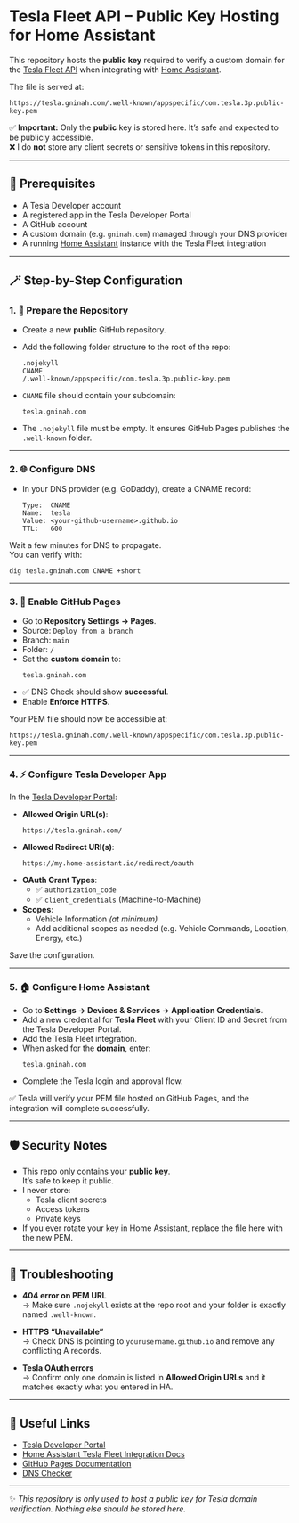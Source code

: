 # Tesla Fleet API – Public Key Hosting for Home Assistant

This repository hosts the **public key** required to verify a custom domain for the [Tesla Fleet API](https://developer.tesla.com/) when integrating with [Home Assistant](https://www.home-assistant.io/).

The file is served at:

```
https://tesla.gninah.com/.well-known/appspecific/com.tesla.3p.public-key.pem
```

✅ **Important:** Only the **public** key is stored here. It’s safe and expected to be publicly accessible.  
❌ I do **not** store any client secrets or sensitive tokens in this repository.

---

## 🧰 Prerequisites

- A Tesla Developer account
- A registered app in the Tesla Developer Portal
- A GitHub account
- A custom domain (e.g. `gninah.com`) managed through your DNS provider
- A running [Home Assistant](https://www.home-assistant.io/) instance with the Tesla Fleet integration

---

## 🪄 Step-by-Step Configuration

### 1. 📁 Prepare the Repository

- Create a new **public** GitHub repository.  
- Add the following folder structure to the root of the repo:
  ```
  .nojekyll
  CNAME
  /.well-known/appspecific/com.tesla.3p.public-key.pem
  ```

- `CNAME` file should contain your subdomain:
  ```
  tesla.gninah.com
  ```

- The `.nojekyll` file must be empty. It ensures GitHub Pages publishes the `.well-known` folder.

---

### 2. 🌐 Configure DNS

- In your DNS provider (e.g. GoDaddy), create a CNAME record:
  ```
  Type:  CNAME
  Name:  tesla
  Value: <your-github-username>.github.io
  TTL:   600
  ```

Wait a few minutes for DNS to propagate.  
You can verify with:
```
dig tesla.gninah.com CNAME +short
```

---

### 3. 🚀 Enable GitHub Pages

- Go to **Repository Settings → Pages**.
- Source: `Deploy from a branch`
- Branch: `main`
- Folder: `/`
- Set the **custom domain** to:
  ```
  tesla.gninah.com
  ```
- ✅ DNS Check should show **successful**.
- Enable **Enforce HTTPS**.

Your PEM file should now be accessible at:
```
https://tesla.gninah.com/.well-known/appspecific/com.tesla.3p.public-key.pem
```

---

### 4. ⚡ Configure Tesla Developer App

In the [Tesla Developer Portal](https://developer.tesla.com/):

- **Allowed Origin URL(s)**:
  ```
  https://tesla.gninah.com/
  ```
- **Allowed Redirect URI(s)**:
  ```
  https://my.home-assistant.io/redirect/oauth
  ```
- **OAuth Grant Types**:
  - ✅ `authorization_code`
  - ✅ `client_credentials` (Machine-to-Machine)
- **Scopes**:
  - Vehicle Information *(at minimum)*
  - Add additional scopes as needed (e.g. Vehicle Commands, Location, Energy, etc.)

Save the configuration.

---

### 5. 🏠 Configure Home Assistant

- Go to **Settings → Devices & Services → Application Credentials**.
- Add a new credential for **Tesla Fleet** with your Client ID and Secret from the Tesla Developer Portal.
- Add the Tesla Fleet integration.
- When asked for the **domain**, enter:
  ```
  tesla.gninah.com
  ```
- Complete the Tesla login and approval flow.

✅ Tesla will verify your PEM file hosted on GitHub Pages, and the integration will complete successfully.

---

## 🛡️ Security Notes

- This repo only contains your **public key**.  
  It’s safe to keep it public.
- I never store:
  - Tesla client secrets
  - Access tokens
  - Private keys
- If you ever rotate your key in Home Assistant, replace the file here with the new PEM.

---

## 🧪 Troubleshooting

- **404 error on PEM URL**  
  → Make sure `.nojekyll` exists at the repo root and your folder is exactly named `.well-known`.

- **HTTPS “Unavailable”**  
  → Check DNS is pointing to `yourusername.github.io` and remove any conflicting A records.

- **Tesla OAuth errors**  
  → Confirm only one domain is listed in **Allowed Origin URLs** and it matches exactly what you entered in HA.

---

## 📎 Useful Links

- [Tesla Developer Portal](https://developer.tesla.com/)
- [Home Assistant Tesla Fleet Integration Docs](https://www.home-assistant.io/integrations/tesla_fleet/)
- [GitHub Pages Documentation](https://docs.github.com/en/pages)
- [DNS Checker](https://dnschecker.org)

---

✨ *This repository is only used to host a public key for Tesla domain verification. Nothing else should be stored here.*

